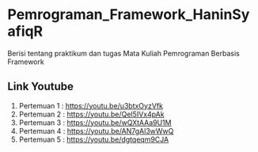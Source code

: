 # Pemrograman_Framework_HaninSyafiqR
Berisi tentang praktikum dan tugas Mata Kuliah Pemrograman Berbasis Framework

## Link Youtube
1. Pertemuan 1 : https://youtu.be/u3btxOyzVfk
2. Pertemuan 2 : https://youtu.be/QeI5IVx4pAk
3. Pertemuan 3 : https://youtu.be/wQXtAAa9U1M
4. Pertemuan 4 : https://youtu.be/AN7gAl3wWwQ	
5. Pertemuan 5 : https://youtu.be/dgtqeqm9CJA